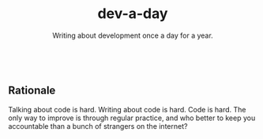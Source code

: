 <h1 align="center">dev-a-day</h1>

<p align="center">Writing about development once a day for a year.</div>

<p>&nbsp;</p>
<p>&nbsp;</p>

## Rationale

Talking about code is hard. Writing about code is hard. Code is hard. The only way to
improve is through regular practice, and who better to keep you accountable than a
bunch of strangers on the internet?
